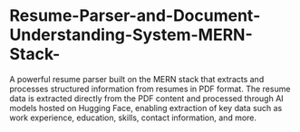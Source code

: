 # Resume-Parser-and-Document-Understanding-System-MERN-Stack-
A powerful resume parser built on the MERN stack that extracts and processes structured information from resumes in PDF format. The resume data is extracted directly from the PDF content and processed through AI models hosted on Hugging Face, enabling extraction of key data such as work experience, education, skills, contact information, and more.

